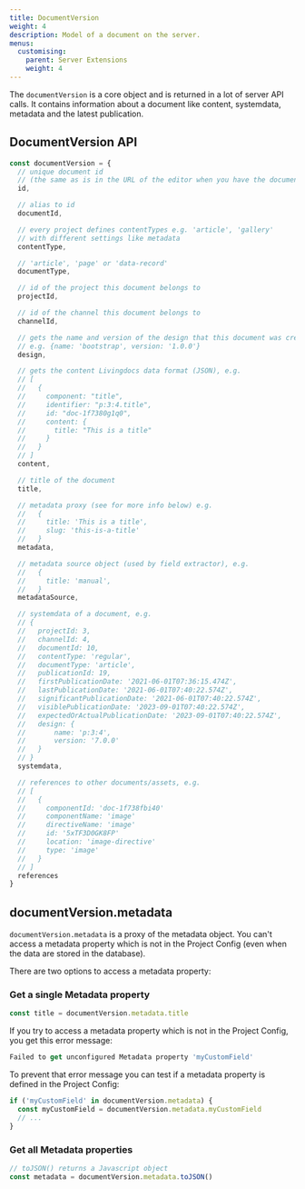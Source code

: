 ```yaml
---
title: DocumentVersion
weight: 4
description: Model of a document on the server.
menus:
  customising:
    parent: Server Extensions
    weight: 4
---
```


The `documentVersion` is a core object and is returned in a lot of server API calls. It contains information about a document like content, systemdata, metadata and the latest publication.

## DocumentVersion API

```js
const documentVersion = {
  // unique document id
  // (the same as is in the URL of the editor when you have the document opened)
  id,

  // alias to id
  documentId,

  // every project defines contentTypes e.g. 'article', 'gallery'
  // with different settings like metadata
  contentType,

  // 'article', 'page' or 'data-record'
  documentType,

  // id of the project this document belongs to
  projectId,

  // id of the channel this document belongs to
  channelId,

  // gets the name and version of the design that this document was created with
  // e.g. {name: 'bootstrap', version: '1.0.0'}
  design,

  // gets the content Livingdocs data format (JSON), e.g.
  // [
  //   {
  //     component: "title",
  //     identifier: "p:3:4.title",
  //     id: "doc-1f7380g1q0",
  //     content: {
  //       title: "This is a title"
  //     }
  //   }
  // ]
  content,

  // title of the document
  title,

  // metadata proxy (see for more info below) e.g.
  //   {
  //     title: 'This is a title',
  //     slug: 'this-is-a-title'
  //   }
  metadata,

  // metadata source object (used by field extractor), e.g.
  //   {
  //     title: 'manual',
  //   }
  metadataSource,

  // systemdata of a document, e.g.
  // {
  //   projectId: 3,
  //   channelId: 4,
  //   documentId: 10,
  //   contentType: 'regular',
  //   documentType: 'article',
  //   publicationId: 19,
  //   firstPublicationDate: '2021-06-01T07:36:15.474Z',
  //   lastPublicationDate: '2021-06-01T07:40:22.574Z',
  //   significantPublicationDate: '2021-06-01T07:40:22.574Z',
  //   visiblePublicationDate: '2023-09-01T07:40:22.574Z',
  //   expectedOrActualPublicationDate: '2023-09-01T07:40:22.574Z',
  //   design: {
  //       name: 'p:3:4',
  //       version: '7.0.0'
  //   }
  // }
  systemdata,

  // references to other documents/assets, e.g.
  // [
  //   {
  //     componentId: 'doc-1f738fbi40'
  //     componentName: 'image'
  //     directiveName: 'image'
  //     id: '5xTF3D0GK8FP'
  //     location: 'image-directive'
  //     type: 'image'
  //   }
  // ]
  references
}
```

## documentVersion.metadata

`documentVersion.metadata` is a proxy of the metadata object. You can't access a metadata property which is not in the Project Config (even when the data are stored in the database).

There are two options to access a metadata property:

###  Get a single Metadata property

```js
const title = documentVersion.metadata.title
```

If you try to access a metadata property which is not in the Project Config, you get this error message:

```js
Failed to get unconfigured Metadata property 'myCustomField'
```

To prevent that error message you can test if a metadata property is defined in the Project Config:

```js
if ('myCustomField' in documentVersion.metadata) {
  const myCustomField = documentVersion.metadata.myCustomField
  // ...
}
```


### Get all Metadata properties

```js
// toJSON() returns a Javascript object
const metadata = documentVersion.metadata.toJSON()
```

